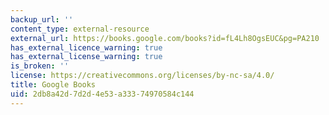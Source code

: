 ```yaml
---
backup_url: ''
content_type: external-resource
external_url: https://books.google.com/books?id=fL4Lh8OgsEUC&pg=PA210
has_external_licence_warning: true
has_external_license_warning: true
is_broken: ''
license: https://creativecommons.org/licenses/by-nc-sa/4.0/
title: Google Books
uid: 2db8a42d-7d2d-4e53-a333-74970584c144
---
```

